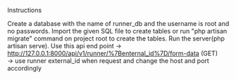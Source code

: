 Instructions

Create a database with the name of runner_db and the username is root and no passwords. Import the given SQL file to create tables or run "php artisan migrate" command on project root to create the tables. 
Run the server(php artisan serve). Use this api end point
  ->  http://127.0.0.1:8000/api/v1/runner/%7Benternal_id%7D/form-data   (GET)  
  ->  use runner external_id when request and change the host and port accordingly
